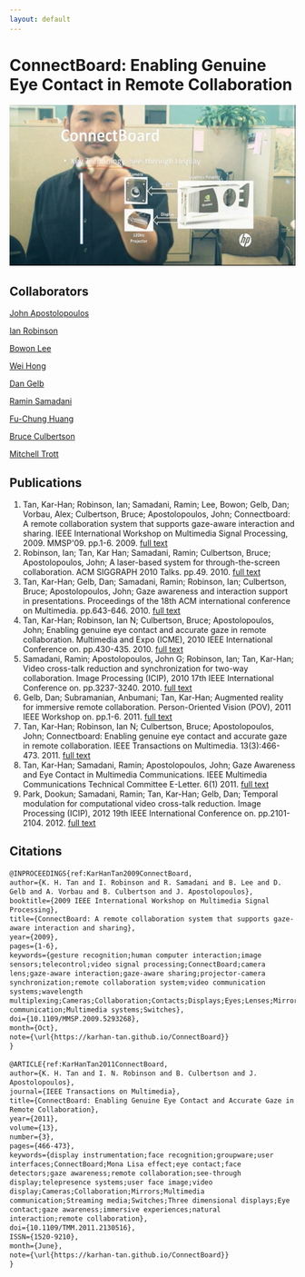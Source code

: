 ```yaml
---
layout: default
---
```


# ConnectBoard: Enabling Genuine Eye Contact in Remote Collaboration

![](/ConnectBoard/ConnectBoard.jpg)

## Collaborators

[John Apostolopoulos](https://www.linkedin.com/in/john-apostolopoulos-4b6b2b3/)

[Ian Robinson](https://www.linkedin.com/in/ian-robinson-9939226/)

[Bowon Lee](https://www.linkedin.com/in/bowonlee/)

[Wei Hong](https://www.linkedin.com/in/weihong6/)

[Dan Gelb](https://www.linkedin.com/in/dan-gelb-8840131/)

[Ramin Samadani](https://www.linkedin.com/in/ramin-samadani/)

[Fu-Chung Huang](https://www.linkedin.com/in/fu-chung-huang-24991527/)

[Bruce Culbertson](https://www.linkedin.com/in/bruce-culbertson-a633a32/)

[Mitchell Trott](https://www.linkedin.com/in/mitchell-trott-619a613/)

## Publications

1.  Tan, Kar-Han; Robinson, Ian; Samadani, Ramin; Lee, Bowon; Gelb, Dan; Vorbau, Alex; Culbertson, Bruce; Apostolopoulos, John;  Connectboard: A remote collaboration system that supports gaze-aware interaction and sharing. IEEE International Workshop on Multimedia Signal Processing, 2009. MMSP'09. pp.1-6. 2009. [full text](/Publications/KarHanTan2009Connectboard.pdf)
1.  Robinson, Ian; Tan, Kar Han; Samadani, Ramin; Culbertson, Bruce; Apostolopoulos, John;  A laser-based system for through-the-screen collaboration. ACM SIGGRAPH 2010 Talks. pp.49. 2010. [full text](/Publications/KarHanTan2010A.pdf)
1.  Tan, Kar-Han; Gelb, Dan; Samadani, Ramin; Robinson, Ian; Culbertson, Bruce; Apostolopoulos, John;  Gaze awareness and interaction support in presentations. Proceedings of the 18th ACM international conference on Multimedia. pp.643-646. 2010. [full text](/Publications/KarHanTan2010Gaze.pdf)
1.  Tan, Kar-Han; Robinson, Ian N; Culbertson, Bruce; Apostolopoulos, John;  Enabling genuine eye contact and accurate gaze in remote collaboration. Multimedia and Expo (ICME), 2010 IEEE International Conference on. pp.430-435. 2010. [full text](/Publications/KarHanTan2010Enabling.pdf)
1.  Samadani, Ramin; Apostolopoulos, John G; Robinson, Ian; Tan, Kar-Han;  Video cross-talk reduction and synchronization for two-way collaboration. Image Processing (ICIP), 2010 17th IEEE International Conference on. pp.3237-3240. 2010. [full text](/Publications/KarHanTan2010Video.pdf)
1.  Gelb, Dan; Subramanian, Anbumani; Tan, Kar-Han;  Augmented reality for immersive remote collaboration. Person-Oriented Vision (POV), 2011 IEEE Workshop on. pp.1-6. 2011. [full text](/Publications/KarHanTan2011Augmented.pdf)
1.  Tan, Kar-Han; Robinson, Ian N; Culbertson, Bruce; Apostolopoulos, John;  Connectboard: Enabling genuine eye contact and accurate gaze in remote collaboration. IEEE Transactions on Multimedia. 13(3):466-473. 2011. [full text](/Publications/KarHanTan2011Connectboard.pdf)
1.  Tan, Kar-Han; Samadani, Ramin; Apostolopoulos, John;  Gaze Awareness and Eye Contact in Multimedia Communications. IEEE Multimedia Communications Technical Committee E-Letter. 6(1) 2011. [full text](/Publications/KarHanTan2011Gaze.pdf)
1.  Park, Dookun; Samadani, Ramin; Tan, Kar-Han; Gelb, Dan;  Temporal modulation for computational video cross-talk reduction. Image Processing (ICIP), 2012 19th IEEE International Conference on. pp.2101-2104. 2012. [full text](/Publications/KarHanTan2012Temporal.pdf)

## Citations
```
@INPROCEEDINGS{ref:KarHanTan2009ConnectBoard,
author={K. H. Tan and I. Robinson and R. Samadani and B. Lee and D. Gelb and A. Vorbau and B. Culbertson and J. Apostolopoulos},
booktitle={2009 IEEE International Workshop on Multimedia Signal Processing},
title={ConnectBoard: A remote collaboration system that supports gaze-aware interaction and sharing},
year={2009},
pages={1-6},
keywords={gesture recognition;human computer interaction;image sensors;telecontrol;video signal processing;ConnectBoard;camera lens;gaze-aware interaction;gaze-aware sharing;projector-camera synchronization;remote collaboration system;video communication systems;wavelength multiplexing;Cameras;Collaboration;Contacts;Displays;Eyes;Lenses;Mirrors;Multimedia communication;Multimedia systems;Switches},
doi={10.1109/MMSP.2009.5293268},
month={Oct},
note={\url{https://karhan-tan.github.io/ConnectBoard}}
}

@ARTICLE{ref:KarHanTan2011ConnectBoard,
author={K. H. Tan and I. N. Robinson and B. Culbertson and J. Apostolopoulos},
journal={IEEE Transactions on Multimedia},
title={ConnectBoard: Enabling Genuine Eye Contact and Accurate Gaze in Remote Collaboration},
year={2011},
volume={13},
number={3},
pages={466-473},
keywords={display instrumentation;face recognition;groupware;user interfaces;ConnectBoard;Mona Lisa effect;eye contact;face detectors;gaze awareness;remote collaboration;see-through display;telepresence systems;user face image;video display;Cameras;Collaboration;Mirrors;Multimedia communication;Streaming media;Switches;Three dimensional displays;Eye contact;gaze awareness;immersive experiences;natural interaction;remote collaboration},
doi={10.1109/TMM.2011.2130516},
ISSN={1520-9210},
month={June},
note={\url{https://karhan-tan.github.io/ConnectBoard}}
}
```
